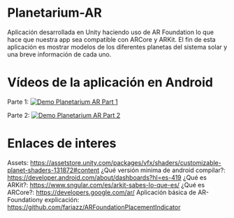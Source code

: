 # Planetarium-AR

Aplicación desarrollada en Unity haciendo uso de AR Foundation lo que hace que nuestra app sea compatible con ARCore y ARKit. El fin de esta aplicación es mostrar modelos de los diferentes planetas del sistema solar y una breve información de cada uno.

# Vídeos de la aplicación en Android

Parte 1:
[![Demo Planetarium AR Part 1](https://i9.ytimg.com/vi/Z3-QxczSUMM/mq2.jpg?sqp=CLKQvfUF&rs=AOn4CLCj-G4AU9amvVXcVVHNef0yM8GAuQ)](https://youtu.be/Z3-QxczSUMM)

Parte 2:
[![Demo Planetarium AR Part 2](https://i9.ytimg.com/vi/CvuvfukpIo4/mq2.jpg?sqp=CIaQvfUF&rs=AOn4CLCTXpf5ETmskkApziGKfL_twrZE1w)](https://youtu.be/CvuvfukpIo4)

# Enlaces de interes

Assets: https://assetstore.unity.com/packages/vfx/shaders/customizable-planet-shaders-131872#content
¿Qué versión minima de android compilar?: https://developer.android.com/about/dashboards?hl=es-419 
¿Qué es ARKit?: https://www.sngular.com/es/arkit-sabes-lo-que-es/
¿Qué es ARCore?: https://developers.google.com/ar/
Aplicación básica de AR-Foundationy explicación: https://github.com/fariazz/ARFoundationPlacementIndicator
